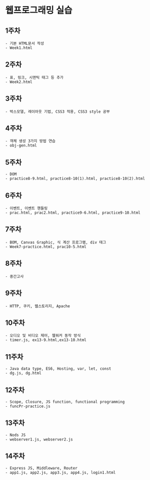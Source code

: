 # 웹프로그래밍 실습

## 1주차
    - 기본 HTML문서 작성
    - Week1.html

## 2주차
    - 표, 링크, 시맨틱 태그 등 추가
    - Week2.html

## 3주차
    - 박스모델, 레이아웃 기법, CSS3 적용, CSS3 style 공부

## 4주차
    - 객체 생성 3가지 방법 연습
    - obj-gen.html

## 5주차
    - DOM
    - practice8-9.html, practice8-10(1).html, practice8-10(2).html

## 6주차
    - 이벤트, 이벤트 핸들링
    - prac.html, prac2.html, practice9-6.html, practice9-10.html
    
## 7주차
    - BOM, Canvas Graphic, 식 계산 프로그램, div 태그
    - Week7-practice.html, prac10-5.html
    
## 8주차
    - 중간고사

## 9주차
    - HTTP, 쿠키, 웹스토리지, Apache

## 10주차
    - 오디오 및 비디오 제어, 웹워커 동작 방식
    - timer.js, ex13-9.html,ex13-10.html

## 11주차
    - Java data type, ES6, Hosting, var, let, const
    - dg.js, dg.html

## 12주차
    - Scope, Closure, JS function, functional programming
    - funcPr-practice.js

## 13주차
    - Nods JS
    - webserver1.js, webserver2.js

## 14주차
    - Express JS, Middleware, Router
    - app1.js, app2.js, app3.js, app4.js, login1.html
